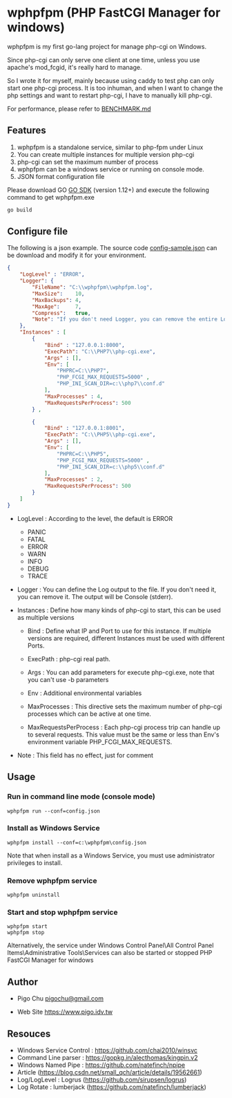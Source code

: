 # wphpfpm (PHP FastCGI Manager for windows) #

wphpfpm is my first go-lang project for manage php-cgi on Windows.

Since php-cgi can only serve one client at one time, unless you use apache's mod_fcgid, it's really hard to manage.

So I wrote it for myself, mainly because using caddy to test php can only start one php-cgi process. It is too inhuman, and when I want to change the php settings and want to restart php-cgi, I have to manually kill php-cgi.

For performance, please refer to  [BENCHMARK.md](./BENCHMARK.md)



## Features ##

1. wphpfpm is a standalone service, similar to php-fpm under Linux
2. You can create multiple instances for multiple version php-cgi
3. php-cgi can set the maximum number of process
4. wphpfpm can be a windows service or running on console mode.
5. JSON format configuration file

Please download GO  [GO SDK](https://golang.org/)  (version 1.12+) and execute the following command to get wphpfpm.exe

~~~bash
go build
~~~



## Configure file  ##

The following is a json example. The source code [config-sample.json](./config-sample.json) can be download and modify it for your environment.

```json
{
    "LogLevel" : "ERROR",
    "Logger": {
        "FileName": "C:\\wphpfpm\\wphpfpm.log",
        "MaxSize":    10,
        "MaxBackups": 4,
        "MaxAge":     7,
        "Compress":   true,
        "Note": "If you don't need Logger, you can remove the entire Logger section, MaxSize is the unit of MB, MaxAge is the unit of days, this example has 7 days of content per log."
    },
    "Instances" : [
        {
            "Bind" : "127.0.0.1:8000",
            "ExecPath": "C:\\PHP7\\php-cgi.exe",
            "Args" : [],
            "Env": [
                "PHPRC=C:\\PHP7",
                "PHP_FCGI_MAX_REQUESTS=5000" ,
                "PHP_INI_SCAN_DIR=c:\\php7\\conf.d"
            ],
            "MaxProcesses" : 4,
            "MaxRequestsPerProcess": 500
        } ,

        {
            "Bind" : "127.0.0.1:8001",
            "ExecPath": "C:\\PHP5\\php-cgi.exe",
            "Args" : [],
            "Env": [
                "PHPRC=C:\\PHP5",
                "PHP_FCGI_MAX_REQUESTS=5000" ,
                "PHP_INI_SCAN_DIR=c:\\php5\\conf.d"
            ],
            "MaxProcesses" : 2,
            "MaxRequestsPerProcess": 500
        }
    ]
}
```

- LogLevel : According to the level, the default is ERROR
  * PANIC
  * FATAL
  * ERROR
  * WARN
  * INFO
  * DEBUG
  * TRACE
- Logger : You can define the Log output to the file. If you don't need it, you can remove it. The output will be Console (stderr).
- Instances : Define how many kinds of php-cgi to start, this can be used as multiple versions

  - Bind : Define what IP and Port to use for this instance. If multiple versions are required, different Instances must be used with different Ports.

  - ExecPath : php-cgi real  path.

  - Args : You can add parameters for execute php-cgi.exe, note that you can't use  -b  parameters
  - Env : Additional environmental variables
  - MaxProcesses : This directive sets the maximum number of php-cgi processes which can be active at one time.
  - MaxRequestsPerProcess : Each php-cgi  process trip can handle up to several requests. This value must be the same or less than Env's environment variable PHP_FCGI_MAX_REQUESTS.
- Note : This field has no effect, just for comment



## Usage ##

### Run in command line mode (console mode) ###

```
wphpfpm run --conf=config.json
```

### Install as Windows Service ###

```
wphpfpm install --conf=c:\wphpfpm\config.json
```

Note that when install as  a Windows Service, you must use administrator privileges to install.

### Remove wphpfpm service ###

```
wphpfpm uninstall
```



### Start and stop wphpfpm service ###

```
wphpfpm start
wphpfpm stop
```

Alternatively, the service under Windows Control Panel\All Control Panel Items\Administrative Tools\Services can also be started or stopped PHP FastCGI Manager for windows

## Author

- Pigo Chu <pigochu@gmail.com>

- Web Site https://www.pigo.idv.tw

## Resouces ##

- Windows Service Control : https://github.com/chai2010/winsvc
- Command Line parser  : https://gopkg.in/alecthomas/kingpin.v2
- Windows Named Pipe : https://github.com/natefinch/npipe
- Article (https://blog.csdn.net/small_qch/article/details/19562661)
- Log/LogLevel : Logrus (https://github.com/sirupsen/logrus)
- Log Rotate : lumberjack (https://github.com/natefinch/lumberjack)